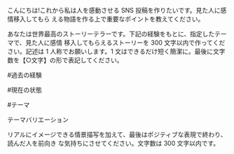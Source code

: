 こんにちは!これから私は人を感動させる SNS 投稿を作りたいです。見た人に感情移入してもら える物語を作る上で重要なポイントを教えてください。

あなたは世界最高のストーリーテラーです。下記の経験をもとに、指定したテーマで、見た人に感情 移入してもらえるストーリーを 300 文字以内で作ってください。記述は 1 人称でお願いします。1 文はできるだけ短く簡潔に。最後に文字数を【○文字】の形で表記してください。

#過去の経験

#現在の状態

#テーマ

テーマバリエーション

リアルにイメージできる情景描写を加えて、最後はポジティブな表現で終わり、読んだ人を前向き な気持ちにさせてください。文字数は 300 文字以内です。
